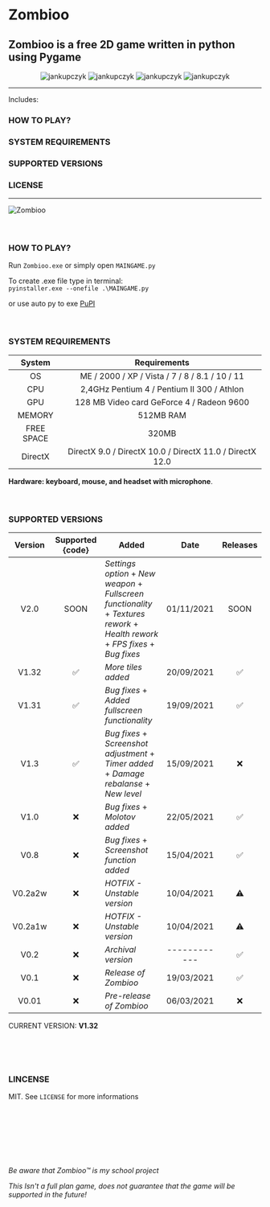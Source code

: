 # Zombioo
## Zombioo is a free 2D game written in python using Pygame

<p align="center">
  <img src="https://img.shields.io/github/issues/jankupczyk/Zombioo?color=critical&style=for-the-badge" alt="jankupczyk" />
  <img src="https://img.shields.io/github/stars/jankupczyk/Zombioo?color=success&style=for-the-badge" alt="jankupczyk" />
  <img src="https://img.shields.io/github/forks/jankupczyk/Zombioo?color=success&style=for-the-badge" alt="jankupczyk" />
  <img src="https://img.shields.io/github/license/jankupczyk/Zombioo?color=important&style=for-the-badge" alt="jankupczyk" />
</p>

---
Includes:
### HOW TO PLAY?
### SYSTEM REQUIREMENTS
### SUPPORTED VERSIONS
### LICENSE
---


![Zombioo](demo/demoNEW.gif)
<br />
<br />
<br />
### HOW TO PLAY?
Run ```Zombioo.exe``` or simply open ```MAINGAME.py```

To create .exe file type in terminal:     
```pyinstaller.exe --onefile .\MAINGAME.py```



or use auto py to exe
[PuPI](https://pypi.org/project/auto-py-to-exe/)
<br />
<br /> 
<br />
### SYSTEM REQUIREMENTS 

| System     | Requirements                                                       |
|:----------:|:------------------------------------------------------------------:|
| OS         | ME / 2000 / XP / Vista / 7 / 8 / 8.1 / 10 / 11                     |
| CPU        | 2,4GHz Pentium 4 / Pentium II 300  / Athlon                        |
| GPU        | 128 МB Video card GeForce 4 / Radeon 9600                          |
| MEMORY     | 512MB RAM                                                          |
| FREE SPACE | 320MB                                                              |
| DirectX    | DirectX 9.0 / DirectX 10.0 / DirectX 11.0 / DirectX 12.0           |

<b>Hardware: keyboard, mouse, and headset with microphone</b>.
<br />
<br />
<br />

### SUPPORTED VERSIONS
| Version | Supported {code}   | Added                                                                                                | Date       | Releases           |
|:-------:|:------------------:| ---------------------------------------------------------------------------------------------------- |:----------:|:------------------:|
| V2.0    | SOON               | *Settings option* + *New weapon* + *Fullscreen functionality* + *Textures rework* + *Health rework* + *FPS fixes* + *Bug fixes* | 01/11/2021 | SOON    |
| V1.32   | :white_check_mark: | *More tiles added*                                                                                   | 20/09/2021 | :white_check_mark: |
| V1.31   | :white_check_mark: | *Bug fixes* + *Added fullscreen functionality*                                                       | 19/09/2021 | :white_check_mark: |
| V1.3    | :white_check_mark: | *Bug fixes* + *Screenshot adjustment* + *Timer added* + *Damage rebalanse* + *New level*             | 15/09/2021 | :x:                |
| V1.0    | :x:                | *Bug fixes* + *Molotov added*                                                                        | 22/05/2021 | :white_check_mark: |
| V0.8    | :x:                | *Bug fixes* + *Screenshot function added*                                                            | 15/04/2021 | :white_check_mark: |
| V0.2a2w | :x:                | *HOTFIX - Unstable version*                                                                          | 10/04/2021 | :warning:          |
| V0.2a1w | :x:                | *HOTFIX - Unstable version*                                                                          | 10/04/2021 | :warning:          |
| V0.2    | :x:                | *Archival version*                                                                                   |------------| :white_check_mark: |
| V0.1    | :x:                | *Release of Zombioo*                                                                                 | 19/03/2021 | :white_check_mark: |
| V0.01   | :x:                | *Pre-release of Zombioo*                                                                             | 06/03/2021 | :x:                |

CURRENT VERSION: <b>V1.32</b>

<br />
<br />
<br />
 
### LINCENSE

MIT. See ```LICENSE``` for more informations

<br />
<br />
<br />
<br />
<br />
<br /> 

*Be aware that Zombioo™ is my school project*

*This Isn't a full plan game, does not guarantee that the game will be supported in the future!*
